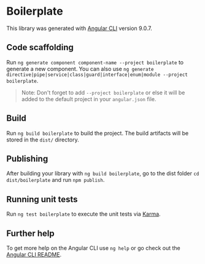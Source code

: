 # Boilerplate

This library was generated with [Angular CLI](https://github.com/angular/angular-cli) version 9.0.7.

## Code scaffolding

Run `ng generate component component-name --project boilerplate` to generate a new component. You can also use `ng generate directive|pipe|service|class|guard|interface|enum|module --project boilerplate`.
> Note: Don't forget to add `--project boilerplate` or else it will be added to the default project in your `angular.json` file. 

## Build

Run `ng build boilerplate` to build the project. The build artifacts will be stored in the `dist/` directory.

## Publishing

After building your library with `ng build boilerplate`, go to the dist folder `cd dist/boilerplate` and run `npm publish`.

## Running unit tests

Run `ng test boilerplate` to execute the unit tests via [Karma](https://karma-runner.github.io).

## Further help

To get more help on the Angular CLI use `ng help` or go check out the [Angular CLI README](https://github.com/angular/angular-cli/blob/master/README.md).
